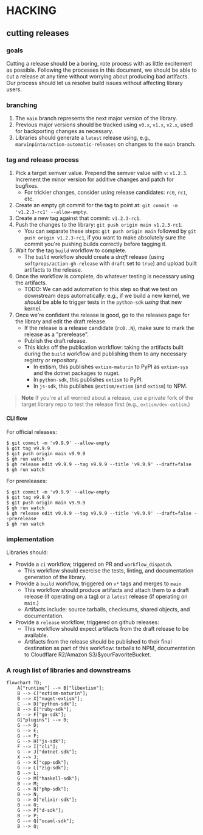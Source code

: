 # HACKING 

## cutting releases

### goals

Cutting a release should be a boring, rote process with as little excitement as
possible. Following the processes in this document, we should be able to cut a
release at any time without worrying about producing bad artifacts. Our process
should let us resolve build issues without affecting library users.

### branching

1. The `main` branch represents the next major version of the library.
2. Previous major versions should be tracked using `v0.x`, `v1.x`, `v2.x`, used
   for backporting changes as necessary.
3. Libraries should generate a `latest` release using, e.g.,
   `marvinpinto/action-automatic-releases` on changes to the `main` branch.

### tag and release process

1. Pick a target semver value. Prepend the semver value with `v`: `v1.2.3`.
   Increment the minor version for additive changes and patch for bugfixes.
   - For trickier changes, consider using release candidates: `rc0`, `rc1`, etc.
2. Create an empty git commit for the tag to point at: `git commit -m 'v1.2.3-rc1' --allow-empty`.
3. Create a new tag against that commit: `v1.2.3-rc1`.
4. Push the changes to the library: `git push origin main v1.2.3-rc1`.
    - You can separate these steps: `git push origin main` followed by `git push origin v1.2.3-rc1`,
      if you want to make absolutely sure the commit you're pushing builds correctly before tagging it.
5. Wait for the tag `build` workflow to complete.
    - The `build` workflow should create a _draft_ release (using `softprops/action-gh-release` with `draft`
      set to `true`) and upload built artifacts to the release.
6. Once the workflow is complete, do whatever testing is necessary using the artifacts.
    - TODO: We can add automation to this step so that we test on downstream deps automatically: e.g., if we
      build a new kernel, we _should_ be able to trigger tests in the `python-sdk` _using_ that new kernel.
7. Once we're confident the release is good, go to the releases page for the library and edit the draft release.
    - If the release is a release candidate (`rc0..N`), make sure to mark the release as a "prerelease".
    - Publish the draft release.
    - This kicks off the publication workflow: taking the artifacts built during the `build` workflow and publishing
      them to any necessary registry or repository.
        - In extism, this publishes `extism-maturin` to PyPI as `extism-sys` and the dotnet packages to nuget.
        - In `python-sdk`, this publishes `extism` to PyPI.
        - In `js-sdk`, this publishes `@extism/extism` (and `extism`) to NPM.

> **Note**
> If you're at all worried about a release, use a private fork of the target library repo to test the release first (e.g., `extism/dev-extism`.)

#### CLI flow

For official releases:

```
$ git commit -m 'v9.9.9' --allow-empty
$ git tag v9.9.9
$ git push origin main v9.9.9
$ gh run watch
$ gh release edit v9.9.9 --tag v9.9.9 --title 'v9.9.9' --draft=false
$ gh run watch
```

For prereleases:

```
$ git commit -m 'v9.9.9' --allow-empty
$ git tag v9.9.9
$ git push origin main v9.9.9
$ gh run watch
$ gh release edit v9.9.9 --tag v9.9.9 --title 'v9.9.9' --draft=false --prerelease
$ gh run watch
```

### implementation

Libraries should:

- Provide a `ci` workflow, triggered on PR and `workflow_dispatch`.
    - This workflow should exercise the tests, linting, and documentation generation of the library.
- Provide a `build` workflow, triggered on `v*` tags and merges to `main`
    - This workflow should produce artifacts and attach them to a draft release (if operating on a tag) or a `latest` release (if operating on `main`.)
    - Artifacts include: source tarballs, checksums, shared objects, and documentation.
- Provide a `release` workflow, triggered on github releases:
    - This workflow should expect artifacts from the draft release to be available.
    - Artifacts from the release should be published to their final destination as part of this workflow: tarballs to NPM, documentation to Cloudflare R2/Amazon S3/$yourFavoriteBucket.

### A rough list of libraries and downstreams

```mermaid
flowchart TD;
    A["runtime"] --> B["libextism"];
    B --> C["extism-maturin"];
    B --> X["nuget-extism"];
    C --> D["python-sdk"];
    B --> E["ruby-sdk"];
    A --> F["go-sdk"];
    G["plugins"] --> B;
    G --> D;
    G --> E;
    G --> F;
    G --> H["js-sdk"];
    F --> I["cli"];
    G --> J["dotnet-sdk"];
    X --> J;
    G --> K["cpp-sdk"];
    G --> L["zig-sdk"];
    B --> L;
    G --> M["haskell-sdk"];
    B --> M;
    G --> N["php-sdk"];
    B --> N;
    G --> O["elixir-sdk"];
    B --> O;
    G --> P["d-sdk"];
    B --> P;
    G --> Q["ocaml-sdk"];
    B --> Q;
```

